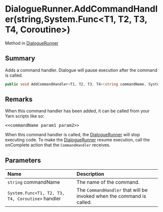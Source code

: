 # DialogueRunner.AddCommandHandler(string,System.Func<T1, T2, T3, T4, Coroutine>)

Method in [DialogueRunner](/api/csharp/yarn.unity.dialoguerunner.md)

## Summary


Adds a command handler. Dialogue will pause execution after the
command is called.


```csharp
public void AddCommandHandler<T1, T2, T3, T4>(string commandName, System.Func<T1, T2, T3, T4, Coroutine> handler)
```

## Remarks

<p>When this command handler has been added, it can be called
from your Yarn scripts like so:</p> <pre lang="yarn">
&lt;&lt;commandName param1 param2&gt;&gt;
</pre> <p>When this command handler is called, the <a href="yarn.unity.dialoguerunner.md">DialogueRunner</a> will stop executing code. To make the <a href="yarn.unity.dialoguerunner.md">DialogueRunner</a> resume execution, call the onComplete action
that the <code>CommandHandler</code> receives.</p>

## Parameters

|Name|Description|
|:---|:---|
|`string` commandName|The name of the command.|
|`System.Func<T1, T2, T3, T4, Coroutine>` handler|The  <code>CommandHandler</code>  that will be invoked when the command is called.|

